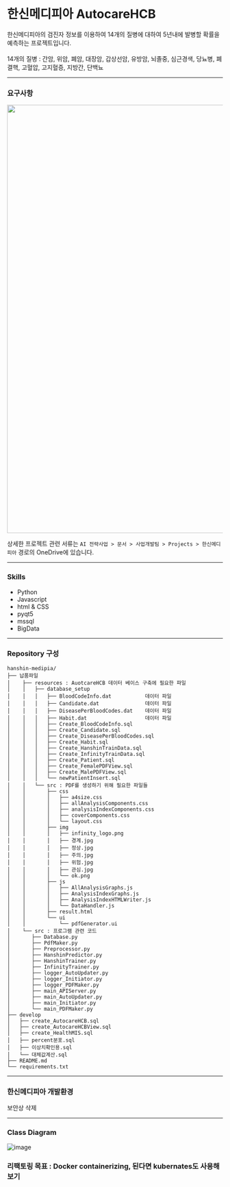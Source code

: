 # 한신메디피아 AutocareHCB

한신메디피아의 검진자 정보를 이용하여 14개의 질병에 대하여 5년내에 발병할 확률을 예측하는 프로젝트입니다. <br><br>
14개의 질병 : 간암, 위암, 폐암, 대장암, 갑상선암, 유방암, 뇌졸중, 심근경색, 당뇨병, 폐결핵, 고혈압, 고지혈증, 지방간, 단백뇨

-----
### 요구사항

<img src="https://user-images.githubusercontent.com/116786798/231621857-9677c6db-0f10-450b-8fe5-61c07ce14af2.png" width="700" height="1000">

상세한 프로젝트 관련 서류는 `AI 전략사업 > 문서 > 사업개발팀 > Projects > 한신메디피아` 경로의 OneDrive에 있습니다.

-----
### Skills
- Python
- Javascript
- html & CSS
- pyqt5
- mssql
- BigData

-----
### Repository 구성
```plain text
hanshin-medipia/
├── 납품파일
│    ├── resources : AuotcareHCB 데이터 베이스 구축에 필요한 파일
│    │   ├── database_setup
│    │   │   ├── BloodCodeInfo.dat           데이터 파일
│    │   │   ├── Candidate.dat               데이터 파일
│    │   │   ├── DiseasePerBloodCodes.dat    데이터 파일
│    │   │   ├── Habit.dat                   데이터 파일
│    │   │   ├── Create_BloodCodeInfo.sql
│    │   │   ├── Create_Candidate.sql
│    │   │   ├── Create_DiseasePerBloodCodes.sql
│    │   │   ├── Create_Habit.sql
│    │   │   ├── Create_HanshinTrainData.sql
│    │   │   ├── Create_InfinityTrainData.sql
│    │   │   ├── Create_Patient.sql
│    │   │   ├── Create_FemalePDFView.sql
│    │   │   ├── Create_MalePDFView.sql
│    │   │   └── newPatientInsert.sql
│    │   └── src : PDF를 생성하기 위해 필요한 파일들
│    │       ├── css
│    │       │   ├── a4size.css
│    │       │   ├── allAnalysisComponents.css
│    │       │   ├── analysisIndexComponents.css
│    │       │   ├── coverComponents.css
│    │       │   └── layout.css
│    │       ├── img
│    │       │   ├── infinity_logo.png
│    │       │   ├── 경계.jpg
│    │       │   ├── 정상.jpg
│    │       │   ├── 주의.jpg
│    │       │   ├── 위험.jpg
│    │       │   ├── 관심.jpg
│    │       │   └── ok.png
│    │       ├── js
│    │       │   ├── AllAnalysisGraphs.js
│    │       │   ├── AnalysisIndexGraphs.js
│    │       │   ├── AnalysisIndexHTMLWriter.js
│    │       │   └── DataHandler.js
│    │       ├── result.html
│    │       └── ui
│    │           └── pdfGenerator.ui
│    └── src : 프로그램 관련 코드
│       ├── Database.py
│       ├── PdfMaker.py
│       ├── Preprocessor.py
│       ├── HanshinPredictor.py
│       ├── HanshinTrainer.py
│       ├── InfinityTrainer.py
│       ├── logger_AutoUpdater.py
│       ├── logger_Initiator.py
│       ├── logger_PDFMaker.py
│       ├── main_APIServer.py
│       ├── main_AutoUpdater.py
│       ├── main_Initiator.py
│       └── main_PDFMaker.py
├── develop
│   ├── create_AutocareHCB.sql
│   ├── create_AutocareHCBView.sql
│   ├── create_HealthMIS.sql
│   ├── percent분포.sql
│   ├── 이상치확인용.sql
│   └── 대체값계산.sql
├── README.md
└── requirements.txt
```

-----

### 한신메디피아 개발환경

보안상 삭제

-----

### Class Diagram


![image](https://user-images.githubusercontent.com/116786798/232376042-44b02efc-73c5-43bf-8022-082a47a54983.png)

### 리팩토링 목표 : Docker containerizing, 된다면 kubernates도 사용해보기

